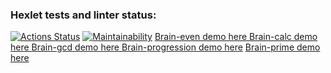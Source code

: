 ### Hexlet tests and linter status:
[![Actions Status](https://github.com/HugoTheDeveloper/python-project-49/workflows/hexlet-check/badge.svg)](https://github.com/HugoTheDeveloper/python-project-49/actions)
[![Maintainability](https://api.codeclimate.com/v1/badges/a509bf44f2f2f959032e/maintainability)](https://codeclimate.com/github/HugoTheDeveloper/python-project-49/maintainability)
[Brain-even demo here   ](https://asciinema.org/a/ayMkb8tXOKj9M5Yym101dEIVr)
[Brain-calc demo here   ](https://asciinema.org/a/8hjf37uukVlMzZxtFB4ihwzdh)
[Brain-gcd demo here   ](https://asciinema.org/a/TDgeJyNRfK9KGy39kheTo16Pl)
[Brain-progression demo here](https://asciinema.org/a/LukcDWHnJapMIo6CPDFzevbuH)
[Brain-prime demo here](https://asciinema.org/a/G92lEPIBh0cDweo2vyzs42XQO)
